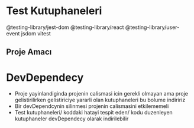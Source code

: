 # Test Kutuphaneleri

@testing-library/jest-dom
@testing-library/react
@testing-library/user-event
jsdom
vitest

<h2>Proje Amacı</h2>

# DevDependecy
- Proje yayinlandiginda projenin calismasi icin gerekli olmayan ama proje gelistirilirken gelistiriciye yararli olan kutuphaneleri bu bolume indiririz
- Bir devDependcynin silinmesi projenin calismasini etkilememeli
- Test kutuphaneleri/ koddaki hatayi tespit eden/ kodu duzenleyen kutuphaneler devDependecy olarak indirilebilir